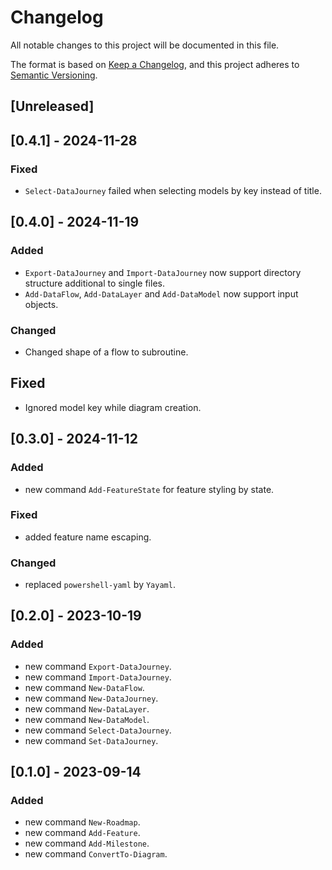 # Changelog

All notable changes to this project will be documented in this file.

The format is based on [Keep a Changelog](https://keepachangelog.com/en/1.0.0/),
and this project adheres to [Semantic Versioning](https://semver.org/spec/v2.0.0.html).

## [Unreleased]

## [0.4.1] - 2024-11-28

### Fixed

- `Select-DataJourney` failed when selecting models by key instead of title.

## [0.4.0] - 2024-11-19

### Added

- `Export-DataJourney` and `Import-DataJourney` now support directory structure additional to single files.
- `Add-DataFlow`, `Add-DataLayer` and `Add-DataModel` now support input objects.

### Changed

- Changed shape of a flow to subroutine.

## Fixed

- Ignored model key while diagram creation.

## [0.3.0] - 2024-11-12

### Added

- new command `Add-FeatureState` for feature styling by state.

### Fixed

- added feature name escaping.

### Changed

- replaced `powershell-yaml` by `Yayaml`.

## [0.2.0] - 2023-10-19

### Added

- new command `Export-DataJourney`.
- new command `Import-DataJourney`.
- new command `New-DataFlow`.
- new command `New-DataJourney`.
- new command `New-DataLayer`.
- new command `New-DataModel`.
- new command `Select-DataJourney`.
- new command `Set-DataJourney`.

## [0.1.0] - 2023-09-14

### Added

- new command `New-Roadmap`.
- new command `Add-Feature`.
- new command `Add-Milestone`.
- new command `ConvertTo-Diagram`.

<!-- markdownlint-configure-file {"MD024": { "siblings_only": true } } -->